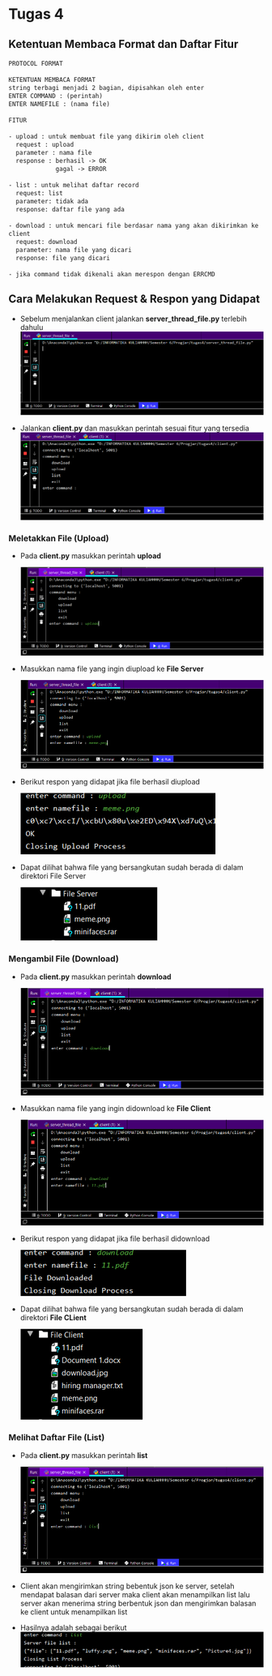 # Tugas 4
## Ketentuan Membaca Format dan Daftar Fitur
```
PROTOCOL FORMAT

KETENTUAN MEMBACA FORMAT
string terbagi menjadi 2 bagian, dipisahkan oleh enter
ENTER COMMAND : (perintah)
ENTER NAMEFILE : (nama file)

FITUR

- upload : untuk membuat file yang dikirim oleh client
  request : upload
  parameter : nama file
  response : berhasil -> OK
             gagal -> ERROR

- list : untuk melihat daftar record
  request: list
  parameter: tidak ada
  response: daftar file yang ada

- download : untuk mencari file berdasar nama yang akan dikirimkan ke client
  request: download
  parameter: nama file yang dicari
  response: file yang dicari

- jika command tidak dikenali akan merespon dengan ERRCMD
```

## Cara Melakukan Request & Respon yang Didapat

- Sebelum menjalankan client jalankan **server_thread_file.py** terlebih dahulu
 ![](gambar/server.PNG)

- Jalankan **client.py** dan masukkan perintah sesuai fitur yang tersedia
 ![](gambar/client.PNG)
### Meletakkan File (Upload)

- Pada **client.py** masukkan perintah **upload**
  
  ![](gambar/upload.PNG)
  
- Masukkan nama file yang ingin diupload ke **File Server**

  ![](gambar/upload_meme.PNG)
  
- Berikut respon yang didapat jika file berhasil diupload

  ![](gambar/upload_success.PNG)
  
- Dapat dilihat bahwa file yang bersangkutan sudah berada di dalam direktori File Server

  ![](gambar/upload_hasil.PNG)

### Mengambil File (Download) 

- Pada **client.py** masukkan perintah **download**
  
  ![](gambar/download.PNG)
  
- Masukkan nama file yang ingin didownload ke **File Client**

  ![](gambar/download_11.PNG)
  
- Berikut respon yang didapat jika file berhasil didownload

  ![](gambar/download_sukses.PNG)
  
- Dapat dilihat bahwa file yang bersangkutan sudah berada di dalam direktori **File CLient**

  ![](gambar/download_hasil.PNG)

### Melihat Daftar File (List)

- Pada **client.py** masukkan perintah **list**
  
  ![](gambar/list.PNG)
  
- Client akan mengirimkan string bebentuk json ke server, setelah mendapat balasan dari server maka client akan menampilkan list lalu server akan menerima string berbentuk json dan mengirimkan balasan ke client untuk menampilkan list
- Hasilnya adalah sebagai berikut
  ![](gambar/list_hasil.PNG)
